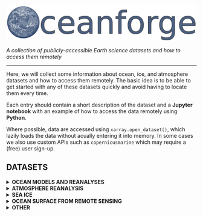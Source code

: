 <img src="misc/graphics/oceanforge_wide.png" alt="drawing" width="550"/>

*A collection of publicly-accessible Earth science datasets and how to access them remotely*
___

Here, we will collect some information about ocean, ice, and atmosphere datasets and how to access 
them remotely. The basic idea is to be able to get started with any of these datasets quickly
and avoid having to locate them every time.

Each entry should contain a short description of the dataset and a **Jupyter notebook** with an example 
of how to access the data remotely using **Python**.

Where possible, data are accessed using `xarray.open_dataset()`, which lazily loads the data without 
acually entering it into memory. In some cases we also use custom APIs such as `copernicusmarine` 
which may require a (free) user sign-up.

## DATASETS

<details>
<summary><strong>OCEAN MODELS AND REANALYSES</strong></summary>

- **Copernicus global ocean reanalysis**: [ [Notebook](<datasets/ocean_models/copernicus_global_ocean/Copernicus Marine global ocean reanalysis product.ipynb>) ] 

- **TOPAZ 4b Arctic and North Atlantic model** [ [Notebook](<datasets/ocean_models/TOPAZ4b/TOPAZ 4b Arctic model.ipynb>) ]

- ECCO?

- ORA S5?

- **Barents 2.5** ice-ocean model: [ [Notebook](<datasets/ocean_models/barents_2_5/Accessing Barents 2.5 remotely.ipynb>) ] 

</details>

<details>
<summary><strong>ATMOSPHERE REANALYSIS</strong></summary>

- ERA5
- CARRA?

</details>



<details>
<summary><strong>SEA ICE</strong></summary>

<details>
<summary> SEA ICE CONCENTRATION </summary>

- **Bremen AMSR2** - Not available remotely 
- **NSIDC**
- **Met/Copernicus**

</details>

<details>
<summary> SEA ICE DRIFT </summary>

- **NSIDC** - Not available remotely (monthly available [here](https://icdc.cen.uni-hamburg.de/thredds/dodsC/icedrift_nh.html))
- **Met/Copernicus**

</details>

<details>
<summary> SEA ICE THICKNESS </summary>

- **SMOS L3 SIT** sea ice thickness: [ [Notebook](<datasets/sea_ice/sea_ice_thickness/SMOS_L3_SIT/SMOS sea ice thickness.ipynb>) ] 

</details>

<details>
<summary> SEA ICE AGE </summary>

- **NSIDC**

</details>
</details>


<details>
<summary><strong>OCEAN SURFACE FROM REMOTE SENSING</strong></summary>

<details>
<summary>SEA SURFACE TEMPERATURE</summary>

- **NOAA OI SST V2** sea surface temperature: [ [Notebook](<datasets/ocean_surface_remote_sensing/oi_sst_v2/oiSST v2.ipynb>) ] 

</details>

<details>
<summary>SEA SURFACE HEIGHT</summary>

</details>

<details>
<summary>SEA SURFACE SALINITY</summary>

</details>

<details>
<summary>OCEAN COLOUR</summary>

</details>

</details>

<details>
<summary><strong>OTHER</strong></summary>

- Runoff
- Climatologies
- Waves
- Climate model forecasts
- Bathymetry

</details>
